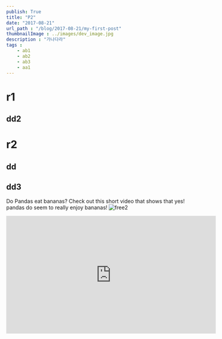 ```yaml
---
publish: True
title: "P2"
date: "2017-08-21"
url_path : "/blog/2017-08-21/my-first-post"
thumbnailImage : ../images/dev_image.jpg
description : "가나다라"
tags : 
    - ab1
    - ab2
    - ab3
    - aa1
---
```


# r1
## dd2
# r2
## dd
## dd3
Do Pandas eat bananas? Check out this short video that shows that yes! pandas do
seem to really enjoy bananas!
![free2](https://images.unsplash.com/photo-1589879627448-692ae2936d39?ixlib=rb-1.2.1&ixid=eyJhcHBfaWQiOjEyMDd9&auto=format&fit=crop&w=1050&q=80)
<iframe width="560" height="315" src="https://www.youtube.com/embed/4SZl1r2O_bY" frameborder="0" allowfullscreen></iframe>